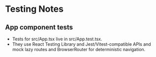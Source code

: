 # Testing Notes

## App component tests
- Tests for src/App.tsx live in src/App.test.tsx.
- They use React Testing Library and Jest/Vitest-compatible APIs and mock lazy routes and BrowserRouter for deterministic navigation.